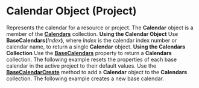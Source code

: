 
# Calendar Object (Project)



Represents the calendar for a resource or project. The  **Calendar** object is a member of the **[Calendars](a96c7b96-f0ab-5ec3-3d16-facea61b8ee5.md)** collection.
 **Using the Calendar Object**
Use  **BaseCalendars(**_Index_**)**, where  _Index_ is the calendar index number or calendar name, to return a single **Calendar** object.
 **Using the Calendars Collection**
Use the  **[BaseCalendars](fb7f55f6-6618-fb82-dae1-320953bcf79d.md)** property to return a **Calendars** collection. The following example resets the properties of each base calendar in the active project to their default values.
Use the  **[BaseCalendarCreate](c9c92dff-255a-041b-c18d-49d6d75884e3.md)** method to add a **Calendar** object to the **Calendars** collection. The following example creates a new base calendar.
